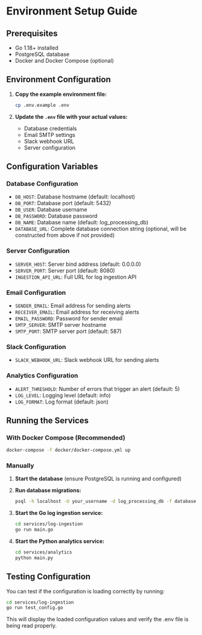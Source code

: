 # Environment Setup Guide

## Prerequisites
- Go 1.18+ installed
- PostgreSQL database
- Docker and Docker Compose (optional)

## Environment Configuration

1. **Copy the example environment file:**
   ```bash
   cp .env.example .env
   ```

2. **Update the `.env` file with your actual values:**
   - Database credentials
   - Email SMTP settings
   - Slack webhook URL
   - Server configuration

## Configuration Variables

### Database Configuration
- `DB_HOST`: Database hostname (default: localhost)
- `DB_PORT`: Database port (default: 5432)
- `DB_USER`: Database username
- `DB_PASSWORD`: Database password
- `DB_NAME`: Database name (default: log_processing_db)
- `DATABASE_URL`: Complete database connection string (optional, will be constructed from above if not provided)

### Server Configuration
- `SERVER_HOST`: Server bind address (default: 0.0.0.0)
- `SERVER_PORT`: Server port (default: 8080)
- `INGESTION_API_URL`: Full URL for log ingestion API

### Email Configuration
- `SENDER_EMAIL`: Email address for sending alerts
- `RECEIVER_EMAIL`: Email address for receiving alerts
- `EMAIL_PASSWORD`: Password for sender email
- `SMTP_SERVER`: SMTP server hostname
- `SMTP_PORT`: SMTP server port (default: 587)

### Slack Configuration
- `SLACK_WEBHOOK_URL`: Slack webhook URL for sending alerts

### Analytics Configuration
- `ALERT_THRESHOLD`: Number of errors that trigger an alert (default: 5)
- `LOG_LEVEL`: Logging level (default: info)
- `LOG_FORMAT`: Log format (default: json)

## Running the Services

### With Docker Compose (Recommended)
```bash
docker-compose -f docker/docker-compose.yml up
```

### Manually

1. **Start the database** (ensure PostgreSQL is running and configured)

2. **Run database migrations:**
   ```bash
   psql -h localhost -U your_username -d log_processing_db -f database/migrations/001_create_logs_table.sql
   ```

3. **Start the Go log ingestion service:**
   ```bash
   cd services/log-ingestion
   go run main.go
   ```

4. **Start the Python analytics service:**
   ```bash
   cd services/analytics
   python main.py
   ```

## Testing Configuration

You can test if the configuration is loading correctly by running:
```bash
cd services/log-ingestion
go run test_config.go
```

This will display the loaded configuration values and verify the .env file is being read properly.
